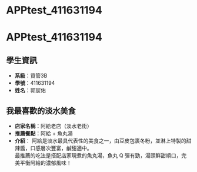 # APPtest_411631194
# APPtest_411631194

## 學生資訊
- **系級**：資管3B
- **學號**：411631194
- **姓名**：郭宸佑

## 我最喜歡的淡水美食
- **店家名稱**：阿給老店（淡水老街）
- **推薦餐點**：阿給 + 魚丸湯
- **介紹**：
  阿給是淡水最具代表性的美食之一，由豆皮包裹冬粉，並淋上特製的甜辣醬，口感層次豐富，鹹甜適中。  
  最推薦的吃法是搭配店家現煮的魚丸湯，魚丸 Q 彈有勁，湯頭鮮甜順口，完美平衡阿給的濃郁風味！  

